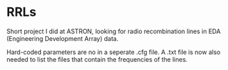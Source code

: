 # RRLs
Short project I did at ASTRON, looking for radio recombination lines in EDA (Engineering Development Array) data. 

Hard-coded parameters are no in a seperate .cfg file. A .txt file is now also needed to list the files that contain the frequencies of the lines. 
